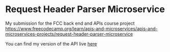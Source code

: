 # Request Header Parser Microservice

My submission for the FCC back end and APIs course project https://www.freecodecamp.org/learn/apis-and-microservices/apis-and-microservices-projects/request-header-parser-microservice

You can find my version of the API live [here](https://fcc-project-test.herokuapp.com)
